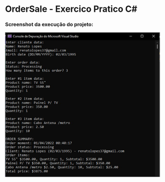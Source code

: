 # OrderSale - Exercico Pratico C#

### Screenshot da execução do projeto:

![Screenshot OrderSales](./img/OrderSales.jpg)
